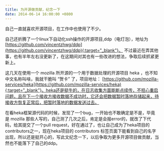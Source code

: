 ```yaml
---
title: 为开源做贡献，纪念一下
date: 2014-06-14 16:00:00 +0800
---
```


自己一直就喜欢开源项目，在工作中也使用了不少。

自己还折腾了一个linux下自动化ssh操作的开源项目,ddp（电灯泡），地址为 [https://github.com/vincentzhwg/ddp](https://github.com/vincentzhwg/ddp){:target="_blank"}。 不过最近在弄其他事，也有半年左右没更新了，在这期间对其也有一些改进的想法，争取后续抓紧更新上。

这几天在使用一个 mozilla 所开源的一个用于数据处理的开源项目 heka ，也不知中文名称叫啥，我就干脆叫 “贺卡” 了，项目地址： [https://github.com/mozilla-services/heka](https://github.com/mozilla-services/heka){:target="_blank"}。heka还是挺牛的，在日志收集方面能断点续传，不担心重启问题，且在下一个接收方接收数据不成功时，它还会把数据暂时落地存储起来，待接收方恢复正常后，把暂时落地的数据发送过去。

在看heka框架源代码的时候，发现了一个bug，一开始也不敢确定是不是，毕竟是 mozilla 那些人写的，自己测了几次之后，肯定是会报error的，就改了下代码，给其提交了一个pull request，好在通过了，也让自己成为了heka项目的contributors之一，现在heka项目的 contributors 标签页面下能看到自己的名字出现，所以还是挺开心的，写此文纪念一下，以后争取为更多开源项目做贡献，当然也不能落下了自己的ddp。
